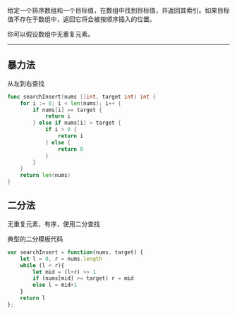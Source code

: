 给定一个排序数组和一个目标值，在数组中找到目标值，并返回其索引。如果目标值不存在于数组中，返回它将会被按顺序插入的位置。

你可以假设数组中无重复元素。

----

## 暴力法

从左到右查找

```go
func searchInsert(nums []int, target int) int {
	for i := 0; i < len(nums); i++ {
		if nums[i] == target {
			return i
		} else if nums[i] > target {
			if i > 0 {
				return i
			} else {
				return 0
			}
		}
	}
	return len(nums)
}

```

## 二分法

无重复元素，有序，使用二分查找

典型的二分模板代码

```javascript
var searchInsert = function(nums, target) {
    let l = 0, r = nums.length
    while (l < r){
        let mid = (l+r) >> 1
        if (nums[mid] >= target) r = mid
        else l = mid+1
    }
    return l
};
```
